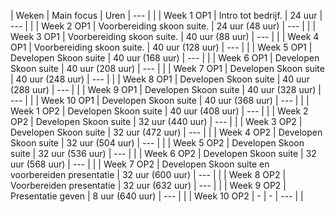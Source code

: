 | Weken       | Main focus                                          | Uren
| ---         |                                                     |
| Week 1 OP1  | Intro tot bedrijf.                                  | 24 uur
| ---         |                                                     |
| Week 2 OP1  | Voorbereiding skoon suite.                          | 24 uur (48 uur)
| ---         |                                                     |
| Week 3 OP1  | Voorbereiding skoon suite.                          | 40 uur (88 uur)
| ---         |                                                     |
| Week 4 OP1  | Voorbereiding skoon suite.                          | 40 uur (128 uur)
| ---         |                                                     |
| Week 5 OP1  | Developen Skoon suite                               | 40 uur (168 uur)
| ---         |                                                     |
| Week 6 OP1  | Developen Skoon suite                               | 40 uur (208 uur)
| ---         |                                                     |
| Week 7 OP1  | Developen Skoon suite                               | 40 uur (248 uur)
| ---         |                                                     |
| Week 8 OP1  | Developen Skoon suite                               | 40 uur (288 uur)
| ---         |                                                     |
| Week 9 OP1  | Developen Skoon suite                               | 40 uur (328 uur)
| ---         |                                                     |
| Week 10 OP1 | Developen Skoon suite                               | 40 uur (368 uur)
| ---         |                                                     |
| Week 1 OP2  | Developen Skoon suite                               | 40 uur (408 uur)
| ---         |                                                     |
| Week 2 OP2  | Developen Skoon suite                               | 32 uur (440 uur)
| ---         |                                                     |
| Week 3 OP2  | Developen Skoon suite                               | 32 uur (472 uur)
| ---         |                                                     |
| Week 4 OP2  | Developen Skoon suite                               | 32 uur (504 uur)
| ---         |                                                     |
| Week 5 OP2  | Developen Skoon suite                               | 32 uur (536 uur)
| ---         |                                                     |
| Week 6 OP2  | Developen Skoon suite                               | 32 uur (568 uur)
| ---         |                                                     |
| Week 7 OP2  | Developen Skoon suite en voorbereiden presentatie   | 32 uur (600 uur)
| ---         |                                                     |
| Week 8 OP2  | Voorbereiden presentatie                            | 32 uur (632 uur)
| ---         |                                                     |
| Week 9 OP2  | Presentatie geven                                   | 8 uur (640 uur)
| ---         |                                                     |
| Week 10 OP2 | -                                                   | -
| ---         |                                                     |
